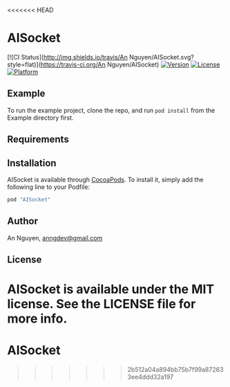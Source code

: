 <<<<<<< HEAD
# AISocket

[![CI Status](http://img.shields.io/travis/An Nguyen/AISocket.svg?style=flat)](https://travis-ci.org/An Nguyen/AISocket)
[![Version](https://img.shields.io/cocoapods/v/AISocket.svg?style=flat)](http://cocoapods.org/pods/AISocket)
[![License](https://img.shields.io/cocoapods/l/AISocket.svg?style=flat)](http://cocoapods.org/pods/AISocket)
[![Platform](https://img.shields.io/cocoapods/p/AISocket.svg?style=flat)](http://cocoapods.org/pods/AISocket)

## Example

To run the example project, clone the repo, and run `pod install` from the Example directory first.

## Requirements

## Installation

AISocket is available through [CocoaPods](http://cocoapods.org). To install
it, simply add the following line to your Podfile:

```ruby
pod "AISocket"
```

## Author

An Nguyen, anngdev@gmail.com

## License

AISocket is available under the MIT license. See the LICENSE file for more info.
=======
# AISocket
>>>>>>> 2b512a04a894bb75b7f99a872633ee4ddd32a197
